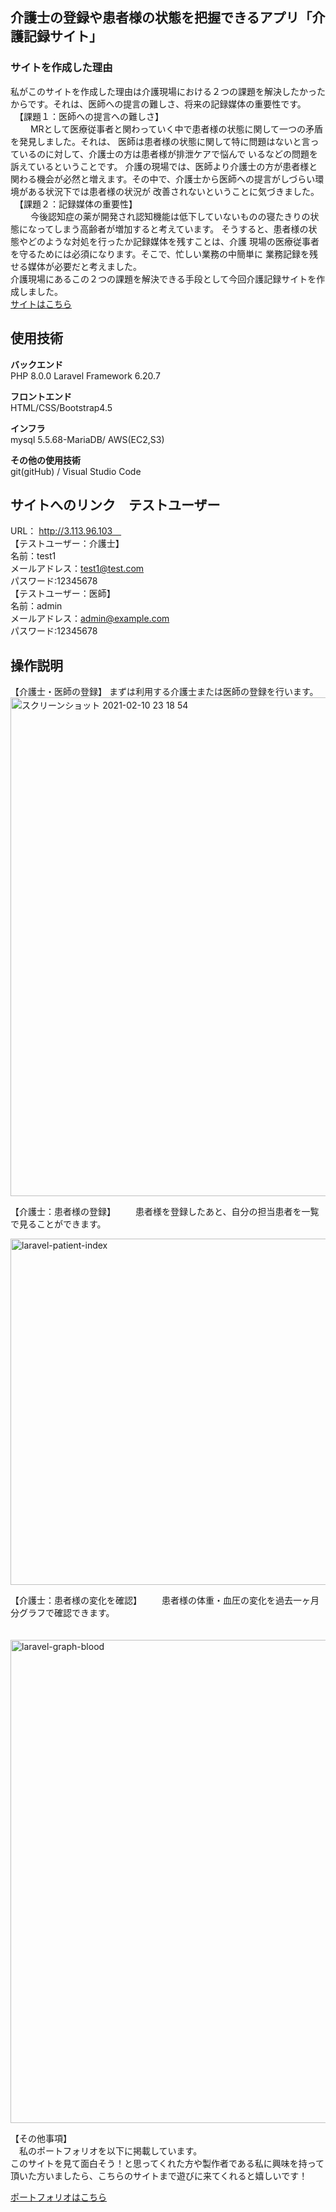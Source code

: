 

## 介護士の登録や患者様の状態を把握できるアプリ「介護記録サイト」
### サイトを作成した理由<br>
私がこのサイトを作成した理由は介護現場における２つの課題を解決したかったからです。それは、医師への提言の難しさ、将来の記録媒体の重要性です。<br>
　【課題１：医師への提言への難しさ】<br>
　　 MRとして医療従事者と関わっていく中で患者様の状態に関して一つの矛盾を発見しました。それは、 医師は患者様の状態に関して特に問題はないと言っているのに対して、介護士の方は患者様が排泄ケアで悩んで    いるなどの問題を訴えているということです。 介護の現場では、医師より介護士の方が患者様と関わる機会が必然と増えます。その中で、介護士から医師への提言がしづらい環境がある状況下では患者様の状況が      改善されないということに気づきました。<br>
　【課題２：記録媒体の重要性】<br>
　　 今後認知症の薬が開発され認知機能は低下していないものの寝たきりの状態になってしまう高齢者が増加すると考えています。 そうすると、患者様の状態やどのような対処を行ったか記録媒体を残すことは、介護    現場の医療従事者を守るためには必須になります。そこで、忙しい業務の中簡単に 業務記録を残せる媒体が必要だと考えました。<br>
   介護現場にあるこの２つの課題を解決できる手段として今回介護記録サイトを作成しました。<br>
<a href="http://3.113.96.103" alt="">サイトはこちら</a>

## 使用技術
**バックエンド**<br>
PHP 8.0.0
Laravel Framework 6.20.7<br>

**フロントエンド**<br>
HTML/CSS/Bootstrap4.5<br>

**インフラ**<br>
mysql 5.5.68-MariaDB/ AWS(EC2,S3)<br>

**その他の使用技術**<br>
 git(gitHub) / Visual Studio Code 

## サイトへのリンク　テストユーザー<br>
URL： http://3.113.96.103　<br>
【テストユーザー：介護士】          <br>
名前：test1             <br>
メールアドレス：test1@test.com <br>
パスワード:12345678　　　　　<br>
【テストユーザー：医師】          <br>
名前：admin             <br>
メールアドレス：admin@example.com <br>
パスワード:12345678

## 操作説明
【介護士・医師の登録】
 まずは利用する介護士または医師の登録を行います。<br>
<img width="798" alt="スクリーンショット 2021-02-10 23 18 54" src="https://user-images.githubusercontent.com/76683891/107521865-65dc5f00-6bf6-11eb-8c44-cdd405b9a9df.png">




【介護士：患者様の登録】
　　患者様を登録したあと、自分の担当患者を一覧で見ることができます。<br>

   <img width="554" alt="laravel-patient-index" src="https://user-images.githubusercontent.com/76683891/107608748-25c1be80-6c80-11eb-985f-6e4be6ab8977.png">


【介護士：患者様の変化を確認】
　　患者様の体重・血圧の変化を過去一ヶ月分グラフで確認できます。<br>


　<img width="773" alt="laravel-graph-blood" src="https://user-images.githubusercontent.com/76683891/107608794-51dd3f80-6c80-11eb-9856-f13f85caf438.png">
 
 
【その他事項】<br>
　私のポートフォリオを以下に掲載しています。<br>
 このサイトを見て面白そう！と思ってくれた方や製作者である私に興味を持って頂いた方いましたら、こちらのサイトまで遊びに来てくれると嬉しいです！<br>
 <a href="http://www.ayanaportfolio.com"><p>ポートフォリオはこちら</p>
